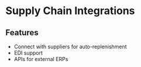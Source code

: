 # Supply Chain Integrations

## Features
- Connect with suppliers for auto-replenishment
- EDI support
- APIs for external ERPs
